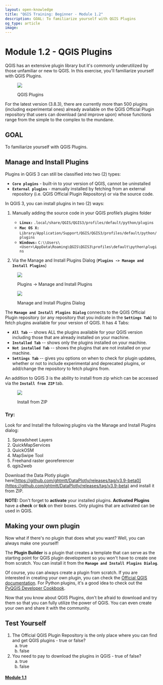 ```yaml
---
layout: open-knowledge
title: "QGIS Training: Beginner - Module 1.2"
description: GOAL: To familiarize yourself with QGIS Plugins
og_type: article
image:
---
```


# Module 1.2 - QGIS Plugins
QGIS has an extensive plugin library but it's commonly underutilized by those unfamiliar or new to QGIS. In this exercise, you'll familiarize yourself with QGIS Plugins.

<figure class='figure col-lg-12 img-container'>
<img class='img-fluid img-shadow' src='{{ site.baseurl }}/media/open-knowledge/qgis/module1.2/plugins.png'>
<p class='figure-caption text-center my-2'>QGIS Plugins</p>
</figure>

For the latest version (3.8.3), there are currently more than 500 plugins (including experimental ones) already available on the QGIS Official Plugin repository that users can download (and improve upon) whose functions range from the simple to the complex to the mundane.

## GOAL
To familiarize yourself with QGIS Plugins.

## Manage and Install Plugins
Plugins in QGIS 3 can still be classified into two (2) types:
* **```Core plugins```** - built-in to your version of QGIS, cannot be uninstalled
* **```External plugins```** - manually installed by fetching from an external repository (i.e. QGIS Official Plugin Repository) or via the source code.

In QGIS 3, you can install plugins in two (2) ways:
1. Manually adding the source code in your QGIS profile’s plugins folder
    * **```Linux:```** ```.local/share/QGIS/QGIS3/profiles/default/python/plugins```
    * **```Mac OS X:```** ```Library/Application/Support/QGIS/QGIS3/profiles/default/python/plugins```
    * **```Windows:```** ```C:\\Users\<User>\AppData\Roaming\QGIS\QGIS3\profiles\default\python\plugins```

2. Via the Manage and Install Plugins Dialog (**```Plugins -> Manage and Install Plugins```**)

<figure class='figure col-lg-12 img-container'>
<img class='img-fluid img-shadow' src='{{ site.baseurl }}/media/open-knowledge/qgis/module1.2/mai1.png'>
<p class='figure-caption text-center my-2'>Plugins -> Manage and Install Plugins</p>
</figure>

<figure class='figure col-lg-12 img-container'>
<img class='img-fluid img-shadow' src='{{ site.baseurl }}/media/open-knowledge/qgis/module1.2/plugins.png'>
<p class='figure-caption text-center my-2'>Manage and Install Plugins Dialog</p>
</figure>

The **```Manage and Install Plugins Dialog```** connects to the QGIS Official Plugin repository (or any repository that you indicate in the **```Settings Tab```**) to fetch plugins available for your version of QGIS. It has 4 Tabs:
* **```All Tab```** -- shows ALL the plugins available for your QGIS version including those that are already installed on your machine.
* **```Installed Tab```** -- shows only the plugins installed on your machine.
* **```Not installed Tab```** -- shows the plugins that are not installed on your machine.
* **```Settings Tab```** -- gives you options on when to check for plugin updates, whether or not to include experimental and deprecated plugins, or add/change the repository to fetch plugins from.

An addition to QGIS 3 is the ability to install from zip which can be accessed via the **```Install from ZIP```** tab.


<figure class='figure col-lg-12 img-container'>
<img class='img-fluid img-shadow' src='{{ site.baseurl }}/media/open-knowledge/qgis/module1.2/ifz.png'>
<p class='figure-caption text-center my-2'>Install from ZIP</p>
</figure>

### Try:
Look for and Install the following plugins via the Manage and Install Plugins dialog:
1. Spreadsheet Layers
2. QuickMapServices
3. QuickOSM
4. MapSwipe Tool
5. Freehand raster georeferencer
6. qgis2web

Download the Data Plotly plugin here[https://github.com/ghtmtt/DataPlotly/releases/tag/v3.9-beta0](https://github.com/ghtmtt/DataPlotly/releases/tag/v3.9-beta) and install it from ZIP.

**NOTE:** Don't forget to **activate** your installed plugins. **Activated Plugins** have a **check** or **tick** on their boxes. Only plugins that are activated can be used in QGIS.

## Making your own plugin
Now what if there's no plugin that does what you want? Well, you can always make one yourself!

The **Plugin Builder** is a plugin that creates a template that can serve as the starting point for QGIS plugin development so you won't have to create one from scratch. You can install it from the **```Manage and Install Plugins Dialog```**.

Of course, you can always create a plugin from scratch. If you are interested in creating your own plugin, you can check the [Official QGIS documentation](http://docs.qgis.org/testing/en/docs/pyqgis_developer_cookbook/plugins.html). For Python plugins, it's a good idea to check out the [PyQGIS Developer Cookbook](http://docs.qgis.org/testing/en/docs/pyqgis_developer_cookbook/).


Now that you know about QGIS Plugins, don't be afraid to download and try them so that you can fully utilize the power of QGIS. You can even create your own and share it with the community.


## Test Yourself
1. The Official QGIS Plugin Repository is the only place where you can find and get QGIS plugins - true or false?
    <ol type="a">
    <li>true</li>
    <li>false</li>
    </ol>
2. You need to pay to download the plugins in QGIS - true of false?
    <ol type="a">
    <li>true</li>
    <li>false</li>
    </ol>


<div class='row'>
<div class='col-xs-6 col-sm-6 col-md-6 col-lg-6'><a href='{{ site.baseurl }}/open-knowledge/qgis/beginner/module1.1.html'><h4 class='text-left'>Module 1.1</h4></a></div>
<!-- <div class='col-xs-6 col-sm-6 col-md-6 col-lg-6'><a href='{{ site.baseurl }}/open-knowledge/qgis/beginner/module1.3.html'><h4 class='text-right'>Module 1.3</h4></a></div> -->
</div>
